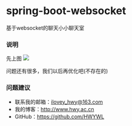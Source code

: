 # spring-boot-websocket
基于websocket的聊天小小聊天室

### 说明
先上图
![](https://i.imgur.com/OUMgchF.gif)

问题还有很多，我们以后再优化吧(不存在的)

### 问题建议

- 联系我的邮箱：ilovey_hwy@163.com
- 我的博客：http://www.hwy.ac.cn
- GitHub：https://github.com/HWYWL